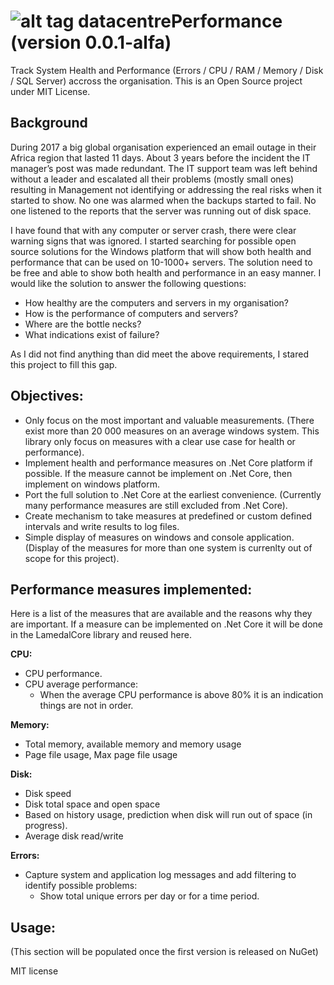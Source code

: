 # ![alt tag](https://github.com/perezLamed/LamedalCore/blob/master/pics/badges/LamedalSmall.png) datacentrePerformance (version 0.0.1-alfa)
Track System Health and Performance (Errors / CPU / RAM / Memory / Disk / SQL Server) accross the organisation. This is an Open Source project under MIT License.

## Background
During 2017 a big global organisation experienced an email outage in their Africa region that lasted 11 days.  About 3 years before the incident the IT manager’s post was made redundant.  The IT support team was left behind without a leader and escalated all their problems (mostly small ones) resulting in Management not identifying or addressing the real risks when it started to show. No one was alarmed when the backups started to fail. No one listened to the reports that the server was running out of disk space. 

I have found that with any computer or server crash, there were clear warning signs that was ignored. I started searching for possible open source solutions for the Windows platform that will show both health and performance that can be used on 10-1000+ servers. The solution need to be free and able to show both health and performance in an easy manner. I would like the solution to answer the following questions:
+ How healthy are the computers and servers in my organisation?
+ How is the performance of computers and servers?
+ Where are the bottle necks?
+ What indications exist of failure?

As I did not find anything than did meet the above requirements, I stared this project to fill this gap. 

## Objectives:
+ Only focus on the most important and valuable measurements. (There exist more than 20 000 measures on an average windows system.  This library only focus on measures with a clear use case for health or performance).
+ Implement health and performance measures on .Net Core platform if possible. If the measure cannot be implement on .Net Core, then implement on windows platform.
+ Port the full solution to .Net Core at the earliest convenience. (Currently many performance measures are still excluded from .Net Core).
+ Create mechanism to take measures at predefined or custom defined intervals and write results to log files.
+ Simple display of measures on windows and console application. (Display of the measures for more than one system is currenlty out of scope for this project).

## Performance measures implemented:
Here is a list of the measures that are available and the reasons why they are important. If a measure can be implemented on .Net Core it will be done in the LamedalCore library and reused here. 

**CPU:**
+  CPU performance.
+ CPU average performance: 
  - When the average CPU performance is above 80% it is an indication things are not in order.

**Memory:**
+ Total memory, available memory and memory usage
+ Page file usage, Max page file usage

**Disk:**
+ Disk speed
+ Disk total space and open space
+ Based on history usage, prediction when disk will run out of space (in progress).
+ Average disk read/write

**Errors:**
+ Capture system and application log messages and add filtering to identify possible problems:
  - Show total unique errors per day or for a  time period.
  
## Usage:
(This section will be populated once the first version is released on NuGet)

MIT license
